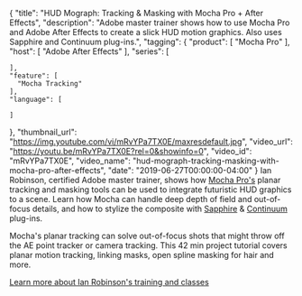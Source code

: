 {
  "title": "HUD Mograph: Tracking & Masking with Mocha Pro + After Effects",
  "description": "Adobe master trainer shows how to use Mocha Pro and Adobe After Effects to create a slick HUD motion graphics. Also uses Sapphire and Continuum plug-ins.",
  "tagging": {
    "product": [
      "Mocha Pro"
    ],
    "host": [
      "Adobe After Effects"
    ],
    "series": [

    ],
    "feature": [
      "Mocha Tracking"
    ],
    "language": [

    ]
  },
  "thumbnail_url": "https://img.youtube.com/vi/mRvYPa7TX0E/maxresdefault.jpg",
  "video_url": "https://youtu.be/mRvYPa7TX0E?rel=0&showinfo=0",
  "video_id": "mRvYPa7TX0E",
  "video_name": "hud-mograph-tracking-masking-with-mocha-pro-after-effects",
  "date": "2019-06-27T00:00:00-04:00"
}
Ian Robinson, certified Adobe master trainer, shows how [Mocha Pro's](https://borisfx.com/products/mocha-pro/ "Boris FX Mocha Pro") planar tracking and masking tools can be used to integrate futuristic HUD graphics to a scene. Learn how Mocha can handle deep depth of field and out-of-focus details, and how to stylize the composite with [Sapphire](https://borisfx.com/products/sapphire/ "Boris FX Sapphire") & [Continuum](https://borisfx.com/products/continuum/ "Boris FX Continuum") plug-ins.

Mocha's planar tracking can solve out-of-focus shots that might throw off the AE point tracker or camera tracking. This 42 min project tutorial covers planar motion tracking, linking masks, open spline masking for hair and more.

<a href="http://creative111.com/" target="_blank">Learn more about Ian Robinson's training and classes</a>
